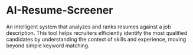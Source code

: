 # AI-Resume-Screener
An intelligent system that analyzes and ranks resumes against a job description. This tool helps recruiters efficiently identify the most qualified candidates by understanding the context of skills and experience, moving beyond simple keyword matching.
